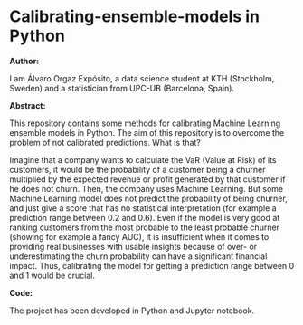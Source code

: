 # Calibrating-ensemble-models in Python

**Author:**

I am Álvaro Orgaz Expósito, a data science student at KTH (Stockholm, Sweden) and a statistician from UPC-UB (Barcelona, Spain).

**Abstract:** 

This repository contains some methods for calibrating Machine Learning ensemble models in Python. The aim of this repository is to overcome the problem of not calibrated predictions. What is that?

Imagine that a company wants to calculate the VaR (Value at Risk) of its customers, it would be the probability of a customer being a churner multiplied by the expected revenue or profit generated by that customer if he does not churn. Then, the company uses Machine Learning. But some Machine Learning model does not predict the probability of being churner, and just give a score that has no statistical interpretation (for example a prediction range between 0.2 and 0.6). Even if the model is very good at ranking customers from the most probable to the least probable churner (showing for example a fancy AUC), it is insufficient when it comes to providing real businesses with usable insights because of over- or underestimating the churn probability can have a significant financial impact. Thus, calibrating the model for getting a prediction range between 0 and 1 would be crucial.

**Code:** 

The project has been developed in Python and Jupyter notebook.
